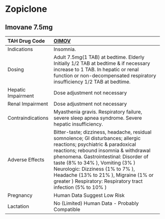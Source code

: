 # Zopiclone

## Imovane 7.5mg

| TAH Drug Code      | [OIMOV](https://www.tahsda.org.tw/drugs/hissearch.php?drug_code=OIMOV)                                                                                                                                                                                                                                                                                                                 |
|:-------------------|:---------------------------------------------------------------------------------------------------------------------------------------------------------------------------------------------------------------------------------------------------------------------------------------------------------------------------------------------------------------------------------------|
| Indications        | Insomnia.                                                                                                                                                                                                                                                                                                                                                                              |
| Dosing             | Adult 7.5mg(1 TAB) at bedtime. Elderly Initially 1/2 TAB at bedtime & if necessary increase to 1 TAB. In hepatic or renal function or non-decompensated respiratory insufficiency 1/2 TAB at bedtime.                                                                                                                                                                                  |
| Hepatic Impairment | Dose adjustment not necessary                                                                                                                                                                                                                                                                                                                                                          |
| Renal Impairment   | Dose adjustment not necessary                                                                                                                                                                                                                                                                                                                                                          |
| Contraindications  | Myasthenia gravis. Respiratory failure, severe sleep apnea syndrome. Severe hepatic insufficiency.                                                                                                                                                                                                                                                                                     |
| Adverse Effects    | Bitter-taste; dizziness, headache, residual somnolence; GI disturbances; allergic reactions; psychiatric & paradoxical reactions; rebound insomnia & withdrawal phenomena. Gastrointestinal: Disorder of taste (8% to 34% ), Vomiting (3% ) Neurologic: Dizziness (1% to 7% ), Headache (13% to 21% ), Migraine (1% or greater ) Respiratory: Respiratory tract infection (5% to 10% ) |
| Pregnancy          | Human Data Suggest Low Risk                                                                                                                                                                                                                                                                                                                                                            |
| Lactation          | No (Limited) Human Data - Probably Compatible                                                                                                                                                                                                                                                                                                                                          |

